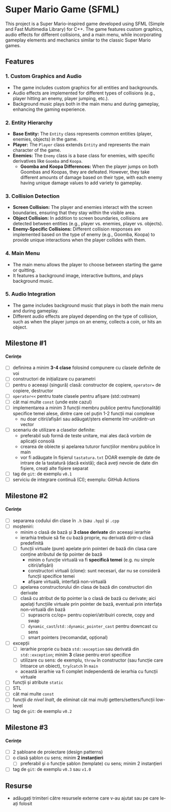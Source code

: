 # Super Mario Game (SFML)

This project is a Super Mario-inspired game developed using SFML (Simple and Fast Multimedia Library) for C++. The game features custom graphics, audio effects for different collisions, and a main menu, while incorporating gameplay elements and mechanics similar to the classic Super Mario games.

## Features

### 1. **Custom Graphics and Audio**
   - The game includes custom graphics for all entities and backgrounds.
   - Audio effects are implemented for different types of collisions (e.g., player hitting an enemy, player jumping, etc.).
   - Background music plays both in the main menu and during gameplay, enhancing the gaming experience.

### 2. **Entity Hierarchy**
   - **Base Entity:** The `Entity` class represents common entities (player, enemies, objects) in the game.
   - **Player:** The `Player` class extends `Entity` and represents the main character of the game.
   - **Enemies:** The `Enemy` class is a base class for enemies, with specific derivatives like `Goomba` and `Koopa`.
     - **Goomba and Koopa Differences:** When the player jumps on both Goombas and Koopas, they are defeated. However, they take different amounts of damage based on their type, with each enemy having unique damage values to add variety to gameplay.

### 3. **Collision Detection**
   - **Screen Collision:** The player and enemies interact with the screen boundaries, ensuring that they stay within the visible area.
   - **Object Collision:** In addition to screen boundaries, collisions are detected between entities (e.g., player vs. enemies, player vs. objects).
   - **Enemy-Specific Collisions:** Different collision responses are implemented based on the type of enemy (e.g., Goomba, Koopa) to provide unique interactions when the player collides with them.

### 4. **Main Menu**
   - The main menu allows the player to choose between starting the game or quitting.
   - It features a background image, interactive buttons, and plays background music.

### 5. **Audio Integration**
   - The game includes background music that plays in both the main menu and during gameplay.
   - Different audio effects are played depending on the type of collision, such as when the player jumps on an enemy, collects a coin, or hits an object.



## Milestone #1

#### Cerințe
- [ ] definirea a minim **3-4 clase** folosind compunere cu clasele definite de voi
- [ ] constructori de inițializare cu parametri
- [ ] pentru o aceeași (singură) clasă: constructor de copiere, `operator=` de copiere, destructor
- [ ] `operator<<` pentru toate clasele pentru afișare (std::ostream)
- [ ] cât mai multe `const` (unde este cazul)
- [ ] implementarea a minim 3 funcții membru publice pentru funcționalități specifice temei alese, dintre care cel puțin 1-2 funcții mai complexe
  - nu doar citiri/afișări sau adăugat/șters elemente într-un/dintr-un vector
- [ ] scenariu de utilizare a claselor definite:
  - preferabil sub formă de teste unitare, mai ales dacă vorbim de aplicații consolă 
  - crearea de obiecte și apelarea tuturor funcțiilor membru publice în main
  - vor fi adăugate în fișierul `tastatura.txt` DOAR exemple de date de intrare de la tastatură (dacă există); dacă aveți nevoie de date din fișiere, creați alte fișiere separat
- [ ] tag de `git`: de exemplu `v0.1`
- [ ] serviciu de integrare continuă (CI); exemplu: GitHub Actions

## Milestone #2

#### Cerințe
- [ ] separarea codului din clase în `.h` (sau `.hpp`) și `.cpp`
- [ ] moșteniri:
  - minim o clasă de bază și **3 clase derivate** din aceeași ierarhie
  - ierarhia trebuie să fie cu bază proprie, nu derivată dintr-o clasă predefinită
  - [ ] funcții virtuale (pure) apelate prin pointeri de bază din clasa care conține atributul de tip pointer de bază
    - minim o funcție virtuală va fi **specifică temei** (e.g. nu simple citiri/afișări)
    - constructori virtuali (clone): sunt necesari, dar nu se consideră funcții specifice temei
    - afișare virtuală, interfață non-virtuală
  - [ ] apelarea constructorului din clasa de bază din constructori din derivate
  - [ ] clasă cu atribut de tip pointer la o clasă de bază cu derivate; aici apelați funcțiile virtuale prin pointer de bază, eventual prin interfața non-virtuală din bază
    - [ ] suprascris cc/op= pentru copieri/atribuiri corecte, copy and swap
    - [ ] `dynamic_cast`/`std::dynamic_pointer_cast` pentru downcast cu sens
    - [ ] smart pointers (recomandat, opțional)
- [ ] excepții
  - [ ] ierarhie proprie cu baza `std::exception` sau derivată din `std::exception`; minim **3** clase pentru erori specifice
  - [ ] utilizare cu sens: de exemplu, `throw` în constructor (sau funcție care întoarce un obiect), `try`/`catch` în `main`
  - această ierarhie va fi complet independentă de ierarhia cu funcții virtuale
- [ ] funcții și atribute `static`
- [ ] STL
- [ ] cât mai multe `const`
- [ ] funcții *de nivel înalt*, de eliminat cât mai mulți getters/setters/funcții low-level
- [ ] tag de `git`: de exemplu `v0.2`

## Milestone #3

#### Cerințe
- [ ] 2 șabloane de proiectare (design patterns)
- [ ] o clasă șablon cu sens; minim **2 instanțieri**
  - [ ] preferabil și o funcție șablon (template) cu sens; minim 2 instanțieri
- [ ] tag de `git`: de exemplu `v0.3` sau `v1.0`

## Resurse
- adăugați trimiteri către resursele externe care v-au ajutat sau pe care le-ați folosit
